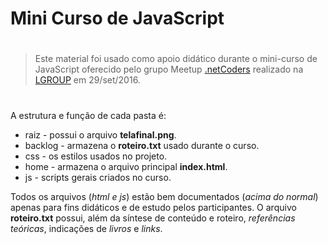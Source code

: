 # Mini Curso de JavaScript
#
#

> Este material foi usado como apoio didático durante o mini-curso de JavaScript
> oferecido pelo grupo Meetup [.netCoders](https://www.meetup.com/pt-BR/NetCoders)
> realizado na [LGROUP](http://www.lgroup.com.br) em 29/set/2016.
#
A estrutura e função de cada pasta é:

- raiz - possui o arquivo **telafinal.png**.
- backlog - armazena o **roteiro.txt** usado durante o curso.
- css - os estilos usados no projeto.
- home - armazena o arquivo principal **index.html**.
- js - scripts gerais criados no curso.

Todos os arquivos (*html e js*) estão bem documentados (*acima do normal*) apenas para fins didáticos e de estudo pelos participantes. O arquivo **roteiro.txt** possui, além da síntese de conteúdo e roteiro, *referências teóricas*, indicações de *livros* e *links*.

